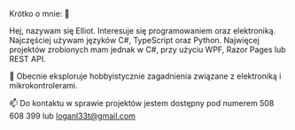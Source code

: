 Krótko o mnie:
👋 

Hej, nazywam się Elliot. 
Interesuje się programowaniem oraz elektroniką. 
Najczęściej używam języków C#, TypeScript oraz Python.
Najwięcej projektów zrobionych mam jednak w C#, przy użyciu WPF, Razor Pages lub REST API.

🌱 Obecnie eksploruje hobbyistycznie zagadnienia związane z elektroniką i mikrokontrolerami.

📫 Do kontaktu w sprawie projektów jestem dostępny pod numerem 508 608 399 lub loganl33t@gmail.com

<!---
Laradius/Laradius is a ✨ special ✨ repository because its `README.md` (this file) appears on your GitHub profile.
You can click the Preview link to take a look at your changes.
--->
